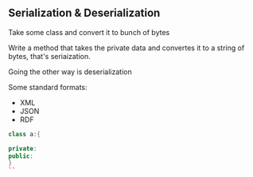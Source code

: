 


## Serialization & Deserialization
Take some class and convert it to bunch of bytes

Write a method that takes the private data and convertes it 
to a string of bytes, that's seriaization.

Going the other way is deserialization

Some standard formats:
- XML
- JSON
- RDF



```c++
class a:{

private:
public:
}
``
